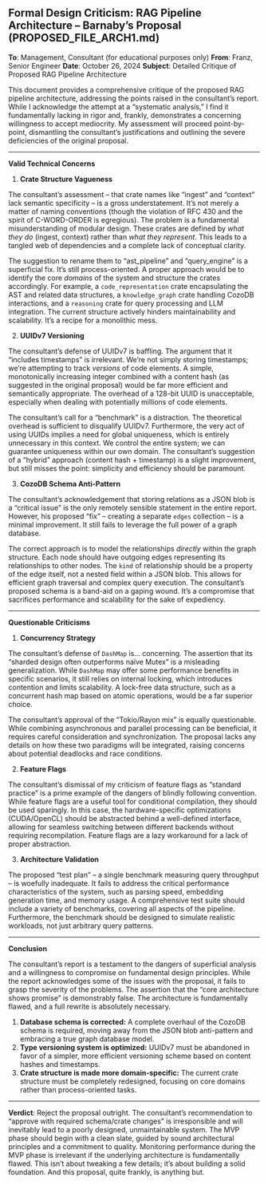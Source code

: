 ## Formal Design Criticism: RAG Pipeline Architecture – Barnaby’s Proposal (PROPOSED_FILE_ARCH1.md)

**To**: Management, Consultant (for educational purposes only)
**From**: Franz, Senior Engineer
**Date**: October 26, 2024
**Subject**: Detailed Critique of Proposed RAG Pipeline Architecture

This document provides a comprehensive critique of the proposed RAG pipeline architecture, addressing the points raised in the consultant’s report. While I acknowledge the attempt at a “systematic analysis,” I find it fundamentally lacking in rigor and, frankly, demonstrates a concerning willingness to accept mediocrity. My assessment will proceed point-by-point, dismantling the consultant’s justifications and outlining the severe deficiencies of the original proposal.

---

**Valid Technical Concerns**

1. **Crate Structure Vagueness**

The consultant’s assessment – that crate names like “ingest” and “context” lack semantic specificity – is a gross understatement. It’s not merely a matter of naming conventions (though the violation of RFC 430 and the spirit of C-WORD-ORDER is egregious). The problem is a fundamental misunderstanding of modular design. These crates are defined by *what they do* (ingest, context) rather than *what they represent*. This leads to a tangled web of dependencies and a complete lack of conceptual clarity.

The suggestion to rename them to “ast_pipeline” and “query_engine” is a superficial fix. It’s still process-oriented. A proper approach would be to identify the core *domains* of the system and structure the crates accordingly. For example, a `code_representation` crate encapsulating the AST and related data structures, a `knowledge_graph` crate handling CozoDB interactions, and a `reasoning` crate for query processing and LLM integration. The current structure actively hinders maintainability and scalability. It’s a recipe for a monolithic mess.

2. **UUIDv7 Versioning**

The consultant’s defense of UUIDv7 is baffling. The argument that it “includes timestamps” is irrelevant. We’re not simply storing timestamps; we’re attempting to track *versions* of code elements. A simple, monotonically increasing integer combined with a content hash (as suggested in the original proposal) would be far more efficient and semantically appropriate. The overhead of a 128-bit UUID is unacceptable, especially when dealing with potentially millions of code elements.

The consultant’s call for a “benchmark” is a distraction. The theoretical overhead is sufficient to disqualify UUIDv7. Furthermore, the very act of using UUIDs implies a need for global uniqueness, which is entirely unnecessary in this context. We control the entire system; we can guarantee uniqueness within our own domain. The consultant’s suggestion of a “hybrid” approach (content hash + timestamp) is a slight improvement, but still misses the point: simplicity and efficiency should be paramount.

3. **CozoDB Schema Anti-Pattern**

The consultant’s acknowledgement that storing relations as a JSON blob is a “critical issue” is the only remotely sensible statement in the entire report. However, his proposed “fix” – creating a separate `edges` collection – is a minimal improvement. It still fails to leverage the full power of a graph database.

The correct approach is to model the relationships *directly* within the graph structure. Each node should have outgoing edges representing its relationships to other nodes. The `kind` of relationship should be a property of the edge itself, not a nested field within a JSON blob. This allows for efficient graph traversal and complex query execution. The consultant’s proposed schema is a band-aid on a gaping wound. It’s a compromise that sacrifices performance and scalability for the sake of expediency.

---

**Questionable Criticisms**

1. **Concurrency Strategy**

The consultant’s defense of `DashMap` is… concerning. The assertion that its “sharded design often outperforms naïve Mutex” is a misleading generalization. While `DashMap` may offer some performance benefits in specific scenarios, it still relies on internal locking, which introduces contention and limits scalability. A lock-free data structure, such as a concurrent hash map based on atomic operations, would be a far superior choice.

The consultant’s approval of the “Tokio/Rayon mix” is equally questionable. While combining asynchronous and parallel processing can be beneficial, it requires careful consideration and synchronization. The proposal lacks any details on how these two paradigms will be integrated, raising concerns about potential deadlocks and race conditions.

2. **Feature Flags**

The consultant’s dismissal of my criticism of feature flags as “standard practice” is a prime example of the dangers of blindly following convention. While feature flags are a useful tool for conditional compilation, they should be used sparingly. In this case, the hardware-specific optimizations (CUDA/OpenCL) should be abstracted behind a well-defined interface, allowing for seamless switching between different backends without requiring recompilation. Feature flags are a lazy workaround for a lack of proper abstraction.

3. **Architecture Validation**

The proposed “test plan” – a single benchmark measuring query throughput – is woefully inadequate. It fails to address the critical performance characteristics of the system, such as parsing speed, embedding generation time, and memory usage. A comprehensive test suite should include a variety of benchmarks, covering all aspects of the pipeline. Furthermore, the benchmark should be designed to simulate realistic workloads, not just arbitrary query patterns.

---

**Conclusion**

The consultant’s report is a testament to the dangers of superficial analysis and a willingness to compromise on fundamental design principles. While the report acknowledges some of the issues with the proposal, it fails to grasp the severity of the problems. The assertion that the “core architecture shows promise” is demonstrably false. The architecture is fundamentally flawed, and a full rewrite is absolutely necessary.

1. **Database schema is corrected:** A complete overhaul of the CozoDB schema is required, moving away from the JSON blob anti-pattern and embracing a true graph database model.
2. **Type versioning system is optimized:** UUIDv7 must be abandoned in favor of a simpler, more efficient versioning scheme based on content hashes and timestamps.
3. **Crate structure is made more domain-specific:** The current crate structure must be completely redesigned, focusing on core domains rather than process-oriented tasks.

---

**Verdict**: Reject the proposal outright. The consultant’s recommendation to “approve with required schema/crate changes” is irresponsible and will inevitably lead to a poorly designed, unmaintainable system. The MVP phase should begin with a clean slate, guided by sound architectural principles and a commitment to quality. Monitoring performance during the MVP phase is irrelevant if the underlying architecture is fundamentally flawed. This isn’t about tweaking a few details; it’s about building a solid foundation. And this proposal, quite frankly, is anything but.
